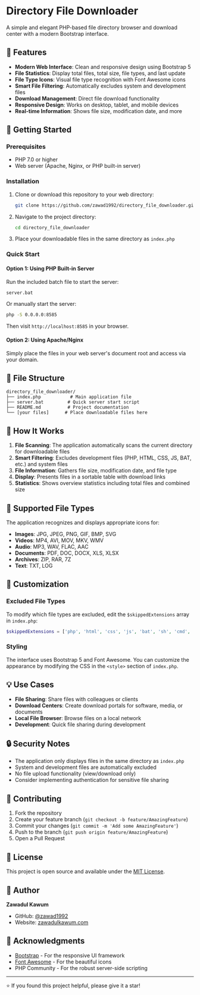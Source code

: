# Directory File Downloader

A simple and elegant PHP-based file directory browser and download center with a modern Bootstrap interface.

## 🌟 Features

- **Modern Web Interface**: Clean and responsive design using Bootstrap 5
- **File Statistics**: Display total files, total size, file types, and last update
- **File Type Icons**: Visual file type recognition with Font Awesome icons
- **Smart File Filtering**: Automatically excludes system and development files
- **Download Management**: Direct file download functionality
- **Responsive Design**: Works on desktop, tablet, and mobile devices
- **Real-time Information**: Shows file size, modification date, and more

## 🚀 Getting Started

### Prerequisites

- PHP 7.0 or higher
- Web server (Apache, Nginx, or PHP built-in server)

### Installation

1. Clone or download this repository to your web directory:
   ```bash
   git clone https://github.com/zawad1992/directory_file_downloader.git
   ```

2. Navigate to the project directory:
   ```bash
   cd directory_file_downloader
   ```

3. Place your downloadable files in the same directory as `index.php`

### Quick Start

#### Option 1: Using PHP Built-in Server
Run the included batch file to start the server:
```bash
server.bat
```
Or manually start the server:
```bash
php -S 0.0.0.0:8585
```
Then visit `http://localhost:8585` in your browser.

#### Option 2: Using Apache/Nginx
Simply place the files in your web server's document root and access via your domain.

## 📁 File Structure

```
directory_file_downloader/
├── index.php           # Main application file
├── server.bat         # Quick server start script
├── README.md          # Project documentation
└── [your files]      # Place downloadable files here
```

## 🎯 How It Works

1. **File Scanning**: The application automatically scans the current directory for downloadable files
2. **Smart Filtering**: Excludes development files (PHP, HTML, CSS, JS, BAT, etc.) and system files
3. **File Information**: Gathers file size, modification date, and file type
4. **Display**: Presents files in a sortable table with download links
5. **Statistics**: Shows overview statistics including total files and combined size

## 🔧 Supported File Types

The application recognizes and displays appropriate icons for:
- **Images**: JPG, JPEG, PNG, GIF, BMP, SVG
- **Videos**: MP4, AVI, MOV, MKV, WMV
- **Audio**: MP3, WAV, FLAC, AAC
- **Documents**: PDF, DOC, DOCX, XLS, XLSX
- **Archives**: ZIP, RAR, 7Z
- **Text**: TXT, LOG

## 🎨 Customization

### Excluded File Types
To modify which file types are excluded, edit the `$skippedExtensions` array in `index.php`:
```php
$skippedExtensions = ['php', 'html', 'css', 'js', 'bat', 'sh', 'cmd', 'ini', 'json', 'xml', 'yml', 'yaml', 'md'];
```

### Styling
The interface uses Bootstrap 5 and Font Awesome. You can customize the appearance by modifying the CSS in the `<style>` section of `index.php`.

## 💡 Use Cases

- **File Sharing**: Share files with colleagues or clients
- **Download Centers**: Create download portals for software, media, or documents
- **Local File Browser**: Browse files on a local network
- **Development**: Quick file sharing during development

## 🔒 Security Notes

- The application only displays files in the same directory as `index.php`
- System and development files are automatically excluded
- No file upload functionality (view/download only)
- Consider implementing authentication for sensitive file sharing

## 🤝 Contributing

1. Fork the repository
2. Create your feature branch (`git checkout -b feature/AmazingFeature`)
3. Commit your changes (`git commit -m 'Add some AmazingFeature'`)
4. Push to the branch (`git push origin feature/AmazingFeature`)
5. Open a Pull Request

## 📄 License

This project is open source and available under the [MIT License](LICENSE).

## 👤 Author

**Zawadul Kawum**
- GitHub: [@zawad1992](https://github.com/zawad1992)
- Website: [zawadulkawum.com](https://zawadulkawum.com)

## 🙏 Acknowledgments

- [Bootstrap](https://getbootstrap.com/) - For the responsive UI framework
- [Font Awesome](https://fontawesome.com/) - For the beautiful icons
- PHP Community - For the robust server-side scripting

---

⭐ If you found this project helpful, please give it a star!